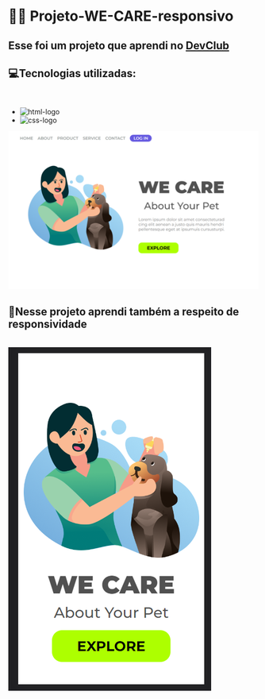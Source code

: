 # 👨‍💻 Projeto-WE-CARE-responsivo

 <h2> Esse foi um projeto que aprendi no <a href="https://rodolfomori.com.br/devclub"> DevClub </a> </h2>
 
 <h2>💻Tecnologias utilizadas: </h2><br>

 - <img src="https://img.shields.io/badge/HTML5-E34F26?style=for-the-badge&logo=html5&logoColor=white" alt="html-logo"/>
 - <img src="https://img.shields.io/badge/CSS3-1572B6?style=for-the-badge&logo=css3&logoColor=white" alt="css-logo"/>
 
 <img src="https://raw.githubusercontent.com/kauamath/Projeto-WE-CARE-responsivo/2985d2df0ea974a0ef6553dc92ae04ce54871fbf/assets/desktop%20(2).png">
 
 <h2>📱Nesse projeto aprendi também a respeito de responsividade  </h2><br>

 
 <img src="https://raw.githubusercontent.com/kauamath/Projeto-WE-CARE-responsivo/2985d2df0ea974a0ef6553dc92ae04ce54871fbf/assets/mobile%20(2).png">
